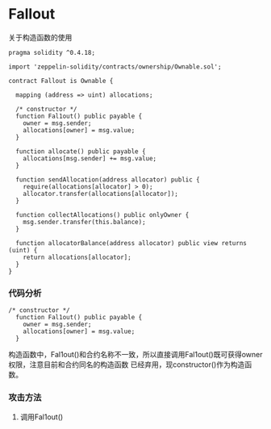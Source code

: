 # Fallout
关于构造函数的使用
```solidity
pragma solidity ^0.4.18;

import 'zeppelin-solidity/contracts/ownership/Ownable.sol';

contract Fallout is Ownable {

  mapping (address => uint) allocations;

  /* constructor */
  function Fal1out() public payable {
    owner = msg.sender;
    allocations[owner] = msg.value;
  }

  function allocate() public payable {
    allocations[msg.sender] += msg.value;
  }

  function sendAllocation(address allocator) public {
    require(allocations[allocator] > 0);
    allocator.transfer(allocations[allocator]);
  }

  function collectAllocations() public onlyOwner {
    msg.sender.transfer(this.balance);
  }

  function allocatorBalance(address allocator) public view returns (uint) {
    return allocations[allocator];
  }
}
```

### 代码分析
```solidity
/* constructor */
  function Fal1out() public payable {
    owner = msg.sender;
    allocations[owner] = msg.value;
  }
```
构造函数中，Fal1out()和合约名称不一致，所以直接调用Fal1out()既可获得owner权限，注意目前和合约同名的构造函数
已经弃用，现constructor()作为构造函数。

### 攻击方法
1. 调用Fal1out()